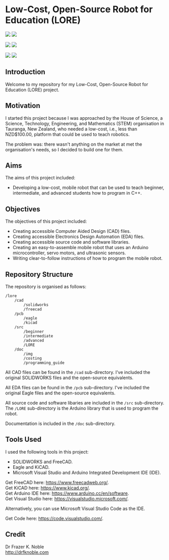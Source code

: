 # Low-Cost, Open-Source Robot for Education (LORE)

![](https://img.shields.io/badge/CAD-SOLIDWORKS-red)
![](https://img.shields.io/badge/CAD-FreeCAD-red)

![](https://img.shields.io/badge/EDA-EAGLE-yellow)
![](https://img.shields.io/badge/CAD-KiCad-yellow)

![](https://img.shields.io/badge/IDE-VSCode-blue)
![](https://img.shields.io/badge/IDE-Arduino-green)

## Introduction

Welcome to my repository for my Low-Cost, Open-Source Robot for Education (LORE) project.

## Motivation

I started this project because I was approached by the House of Science, a Science, Technology, Engineering, and Mathematics (STEM) organisation in Tauranga, New Zealand, who needed a low-cost, i.e., less than NZD$100.00, platform that could be used to teach robotics.

The problem was: there wasn't anything on the market at met the organisation's needs, so I decided to build one for them.

## Aims

The aims of this project included:
- Developing a low-cost, mobile robot that can be used to teach beginner, intermediate, and advanced students how to program in C++.

## Objectives

The objectives of this project included:
- Creating accessible Computer Aided Design (CAD) files.
- Creating accessible Electronics Design Automation (EDA) files.
- Creating accessible source code and software libraries.
- Creating an easy-to-assemble mobile robot that uses an Arduino microcontroller, servo motors, and ultrasonic sensors.
- Writing clear-to-follow instructions of how to program the mobile robot.

## Repository Structure

The repository is organised as follows:

```console
/lore         
    /cad                          
        /solidworks                    
        /freecad                       
    /pcb
        /eagle
        /kicad
    /src
        /beginner
        /intermediate
        /advanced
        /LORE
    /doc                      
        /img
        /costing                
        /programming_guide
```

All CAD files can be found in the `/cad` sub-directory. I've included the original SOLIDWORKS files and the open-source equivalents.

All EDA files can be found in the `/pcb` sub-directory. I've included the original Eagle files and the open-source equivalents.

All source code and software libaries are included in the `/src` sub-directory. The `/LORE` sub-directory is the Arduino library that is used to program the robot.

Documentation is included in the `/doc` sub-directory.

## Tools Used

I used the following tools in this project:
- SOLIDWORKS and FreeCAD.
- Eagle and KiCAD.
- Microsoft Visual Studio and Arduino Integrated Development IDE (IDE).

Get FreeCAD here: https://www.freecadweb.org/.  
Get KiCAD here: https://www.kicad.org/.  
Get Arduino IDE here: https://www.arduino.cc/en/software.  
Get Visual Studio here: https://visualstudio.microsoft.com/.  

Alternatively, you can use Microsoft Visual Studio Code as the IDE.

Get Code here: https://code.visualstudio.com/.

## Credit

Dr Frazer K. Noble  
http://drfknoble.com